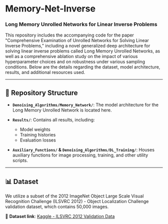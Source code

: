 # Memory-Net-Inverse

### Long Memory Unrolled Networks for Linear Inverse Problems

This repository includes the accompanying code for the paper "Comprehensive Examination of Unrolled Networks for Solving Linear Inverse Problems," including a novel generalized deep architecture for solving linear inverse problems called Long Memory Unrolled Networks, as well as a comprehensive ablation study on the impact of various hyperparameter choices and on robustness under various sampling conditions. Below are the details regarding the dataset, model architecture, results, and additional resources used.

---

## 📁 Repository Structure

- **`Denoising_Algorithms/Memory_Network/`**: The model architecture for the Long Memory Unrolled Network is located here.
  
- **`Results/`**: Contains all results, including:
  - Model weights
  - Training histories
  - Evaluation losses

- **`Auxiliary_Functions/` & `Denoising_Algorithms/DL_Training/`**: Houses auxiliary functions for image processing, training, and other utility scripts.

---

## 📊 Dataset

We utilize a subset of the 2012 ImageNet Object Large Scale Visual Recognition Challenge (ILSVRC 2012) - Object Localization Challenge validation dataset, which contains 50,000 images.

🔗 **Dataset link**: [Kaggle - ILSVRC 2012 Validation Data](https://www.kaggle.com/c/imagenet-object-localization-challenge/data)